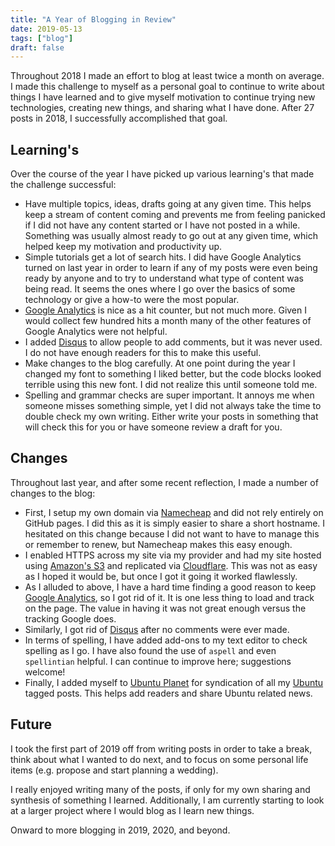 ```yaml
---
title: "A Year of Blogging in Review"
date: 2019-05-13
tags: ["blog"]
draft: false
---
```


Throughout 2018 I made an effort to blog at least twice a month on average. I made this challenge to myself as a personal goal to continue to write about things I have learned and to give myself motivation to continue trying new technologies, creating new things, and sharing what I have done. After 27 posts in 2018, I successfully accomplished that goal.

## Learning's

Over the course of the year I have picked up various learning's that made the challenge successful:

- Have multiple topics, ideas, drafts going at any given time. This helps keep a stream of content coming and prevents me from feeling panicked if I did not have any content started or I have not posted in a while. Something was usually almost ready to go out at any given time, which helped keep my motivation and productivity up.
- Simple tutorials get a lot of search hits. I did have Google Analytics turned on last year in order to learn if any of my posts were even being ready by anyone and to try to understand what type of content was being read. It seems the ones where I go over the basics of some technology or give a how-to were the most popular.
- [Google Analytics](https://analytics.google.com/analytics/web/) is nice as a hit counter, but not much more. Given I would collect few hundred hits a month many of the other features of Google Analytics were not helpful.
- I added [Disqus](https://disqus.com/) to allow people to add comments, but it was never used. I do not have enough readers for this to make this useful.
- Make changes to the blog carefully. At one point during the year I changed my font to something I liked better, but the code blocks looked terrible using this new font. I did not realize this until someone told me.
- Spelling and grammar checks are super important. It annoys me when someone misses something simple, yet I did not always take the time to double check my own writing. Either write your posts in something that will check this for you or have someone review a draft for you.

## Changes

Throughout last year, and after some recent reflection, I made a number of changes to the blog:

- First, I setup my own domain via [Namecheap](https://www.namecheap.com/) and did not rely entirely on GitHub pages. I did this as it is simply easier to share a short hostname. I hesitated on this change because I did not want to have to manage this or remember to renew, but Namecheap makes this easy enough.
- I enabled HTTPS across my site via my provider and had my site hosted using [Amazon's S3](https://aws.amazon.com/s3/) and replicated via [Cloudflare](https://www.cloudflare.com/). This was not as easy as I hoped it would be, but once I got it going it worked flawlessly.
- As I alluded to above, I have a hard time finding a good reason to keep [Google Analytics](https://analytics.google.com/analytics/web/), so I got rid of it. It is one less thing to load and track on the page. The value in having it was not great enough versus the tracking Google does.
- Similarly, I got rid of [Disqus](https://disqus.com/) after no comments were ever made.
- In terms of spelling, I have added add-ons to my text editor to check spelling as I go. I have also found the use of `aspell` and even `spellintian` helpful. I can continue to improve here; suggestions welcome!
- Finally, I added myself to [Ubuntu Planet](http://planet.ubuntu.com/) for syndication of all my [Ubuntu](https://powersj.io/tags/ubuntu/) tagged posts. This helps add readers and share Ubuntu related news.

## Future

I took the first part of 2019 off from writing posts in order to take a break, think about what I wanted to do next, and to focus on some personal life items (e.g. propose and start planning a wedding).

I really enjoyed writing many of the posts, if only for my own sharing and synthesis of something I learned. Additionally, I am currently starting to look at a larger project where I would blog as I learn new things.

Onward to more blogging in 2019, 2020, and beyond.
